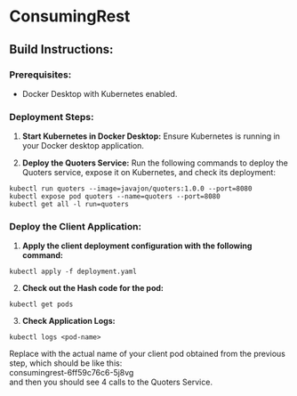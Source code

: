 # ConsumingRest
## Build Instructions:

### Prerequisites:
- Docker Desktop with Kubernetes enabled.

### Deployment Steps:

1. **Start Kubernetes in Docker Desktop:**
   Ensure Kubernetes is running in your Docker desktop application.

2. **Deploy the Quoters Service:**
   Run the following commands to deploy the Quoters service, expose it on Kubernetes, and check its deployment:
```
kubectl run quoters --image=javajon/quoters:1.0.0 --port=8080
kubectl expose pod quoters --name=quoters --port=8080
kubectl get all -l run=quoters
```

### Deploy the Client Application:
1. **Apply the client deployment configuration with the following command:**
```
kubectl apply -f deployment.yaml
```
2. **Check out the Hash code for the pod:**
```
kubectl get pods                      
```
3. **Check Application Logs:**
```
kubectl logs <pod-name>
```
Replace <pod-name> with the actual name of your client pod obtained from the previous step, which should be like this:  
consumingrest-6ff59c76c6-5j8vg  
and then you should see 4 calls to the Quoters Service.